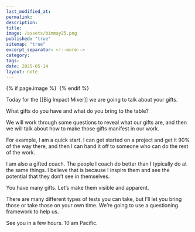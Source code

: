 ```yaml
---
last_modified_at: 
permalink: 
description: 
title: 
image: /assets/bimmay25.png
published: "true"
sitemap: "true"
excerpt_separator: <!--more-->
category: 
tags: 
date: 2025-05-14
layout: note
---
```



{% if page.image %} <img src="{{ page.image }}" alt=""> {% endif %}

Today for the [[Big Impact Mixer]] we are going to talk about your gifts. 

What gifts do you have and what do you bring to the table? 

We will work through some questions to reveal what our gifts are, and then we will talk about how to make those gifts manifest in our work. 

For example, I am a quick start. I can get started on a project and get it 90% of the way there, and then I can hand it off to someone who can do the rest of the work.  

I am also a gifted coach. The people I coach do better than I typically do at the same things. I believe that is because I inspire them and see the potential that they don’t see in themselves. 

You have many gifts. Let’s make them visible and apparent. 

There are many different types of tests you can take, but I’ll let you bring those or take those on your own time. We’re going to use a questioning framework to help us. 

See you in a few hours. 
10 am Pacific.


